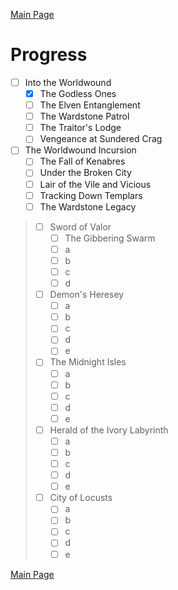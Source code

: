 [Main Page](main.md)

# Progress

* [ ] Into the Worldwound
  * [x] The Godless Ones
  * [ ] The Elven Entanglement
  * [ ] The Wardstone Patrol
  * [ ] The Traitor's Lodge
  * [ ] Vengeance at Sundered Crag
* [ ] The Worldwound Incursion
  * [ ] The Fall of Kenabres
  * [ ] Under the Broken City
  * [ ] Lair of the Vile and Vicious
  * [ ] Tracking Down Templars
  * [ ] The Wardstone Legacy
> * [ ] Sword of Valor
>   * [ ] The Gibbering Swarm
>   * [ ] a
>   * [ ] b
>   * [ ] c
>   * [ ] d
> * [ ] Demon's Heresey
>   * [ ] a
>   * [ ] b
>   * [ ] c
>   * [ ] d
>   * [ ] e
> * [ ] The Midnight Isles
>   * [ ] a
>   * [ ] b
>   * [ ] c
>   * [ ] d
>   * [ ] e
> * [ ] Herald of the Ivory Labyrinth
>   * [ ] a
>   * [ ] b
>   * [ ] c
>   * [ ] d
>   * [ ] e
> * [ ] City of Locusts
>   * [ ] a
>   * [ ] b
>   * [ ] c
>   * [ ] d
>   * [ ] e

[Main Page](main.md)
